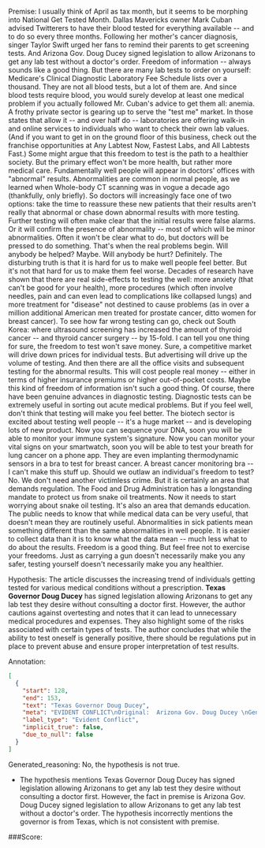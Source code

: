 
Premise:
I usually think of April as tax month, but it seems to be morphing into National Get Tested Month.  Dallas Mavericks owner Mark Cuban advised Twitterers to have their blood tested for everything available -- and to do so every three months. Following her mother's cancer diagnosis, singer Taylor Swift urged her fans to remind their parents to get screening tests.  And Arizona Gov. Doug Ducey signed legislation to allow Arizonans to get any lab test without a doctor's order. Freedom of information -- always sounds like a good thing. But there are many lab tests to order on yourself: Medicare's Clinical Diagnostic Laboratory Fee Schedule lists over a thousand.  They are not all blood tests, but a lot of them are.  And since blood tests require blood, you would surely develop at least one medical problem if you actually followed Mr. Cuban's advice to get them all: anemia. A frothy private sector is gearing up to serve the "test me" market.  In those states that allow it -- and over half do -- laboratories are offering walk-in and online services to individuals who want to check their own lab values.  (And if you want to get in on the ground floor of this business, check out the franchise opportunities at Any Labtest Now, Fastest Labs, and All Labtests Fast.) Some might argue that this freedom to test is the path to a healthier society. But the primary effect won't be more health, but rather more medical care.  Fundamentally well people will appear in doctors' offices with "abnormal" results.  Abnormalities are common in normal people, as we learned when Whole-body CT scanning was in vogue a decade ago (thankfully, only briefly).  So doctors will increasingly face one of two options: take the time to reassure these new patients that their results aren't really that abnormal or chase down abnormal results with more testing. Further testing will often make clear that the initial results were false alarms.  Or it will confirm the presence of abnormality -- most of which will be minor abnormalities.  Often it won't be clear what to do, but doctors will be pressed to do something.  That's when the real problems begin. Will anybody be helped? Maybe.  Will anybody be hurt?  Definitely.  The disturbing truth is that it is hard for us to make well people feel better.  But it's not that hard for us to make them feel worse. Decades of research have shown that there are real side-effects to testing the well: more anxiety (that can't be good for your health), more procedures (which often involve needles, pain and can even lead to complications like collapsed lungs) and more treatment for "disease" not destined to cause problems (as in over a million additional American men treated for prostate cancer, ditto women for breast cancer).  To see how far wrong testing can go, check out South Korea: where ultrasound screening has increased the amount of thyroid cancer -- and thyroid cancer surgery -- by 15-fold. I can tell you one thing for sure, the freedom to test won't save money.  Sure, a competitive market will drive down prices for individual tests.   But advertising will drive up the volume of testing.  And then there are all the office visits and subsequent testing for the abnormal results.  This will cost people real money -- either in terms of higher insurance premiums or higher out-of-pocket costs. Maybe this kind of freedom of information isn't such a good thing. Of course, there have been genuine advances in diagnostic testing.  Diagnostic tests can be extremely useful in sorting out acute medical problems.  But if you feel well, don't think that testing will make you feel better. The biotech sector is excited about testing well people -- it's a huge market -- and is developing lots of new product.  Now you can sequence your DNA, soon you will be able to monitor your immune system's signature.  Now you can monitor your vital signs on your smartwatch, soon you will be able to test your breath for lung cancer on a phone app.  They are even implanting thermodynamic sensors in a bra to test for breast cancer. A breast cancer monitoring bra -- I can't make this stuff up. Should we outlaw an individual's freedom to test?  No. We don't need another victimless crime.  But it is certainly an area that demands regulation.  The Food and Drug Administration has a longstanding mandate to protect us from snake oil treatments.  Now it needs to start worrying about snake oil testing. It's also an area that demands education.  The public needs to know that while medical data can be very useful, that doesn't mean they are routinely useful.  Abnormalities in sick patients mean something different than the same abnormalities in well people.  It is easier to collect data than it is to know what the data mean -- much less what to do about the results. Freedom is a good thing.  But feel free not to exercise your freedoms.  Just as carrying a gun doesn't necessarily make you any safer, testing yourself doesn't necessarily make you any healthier.


Hypothesis:
The article discusses the increasing trend of individuals getting tested for various medical conditions without a prescription. **Texas Governor Doug Ducey** has signed legislation allowing Arizonans to get any lab test they desire without consulting a doctor first. However, the author cautions against overtesting and notes that it can lead to unnecessary medical procedures and expenses. They also highlight some of the risks associated with certain types of tests. The author concludes that while the ability to test oneself is generally positive, there should be regulations put in place to prevent abuse and ensure proper interpretation of test results.

Annotation:
```json
[
  {
    "start": 128,
    "end": 153,
    "text": "Texas Governor Doug Ducey",
    "meta": "EVIDENT CONFLICT\nOriginal:  Arizona Gov. Doug Ducey \nGenerated:  Texas Governor Doug Ducey",
    "label_type": "Evident Conflict",
    "implicit_true": false,
    "due_to_null": false
  }
]
```

Generated_reasoning:
No, the hypothesis is not true. 
- The hypothesis mentions Texas Governor Doug Ducey has signed legislation allowing Arizonans to get any lab test they desire without consulting a doctor first. However, the fact in premise is Arizona Gov. Doug Ducey signed legislation to allow Arizonans to get any lab test without a doctor's order. The hypothesis incorrectly mentions the governor is from Texas, which is not consistent with premise.

###Score:
